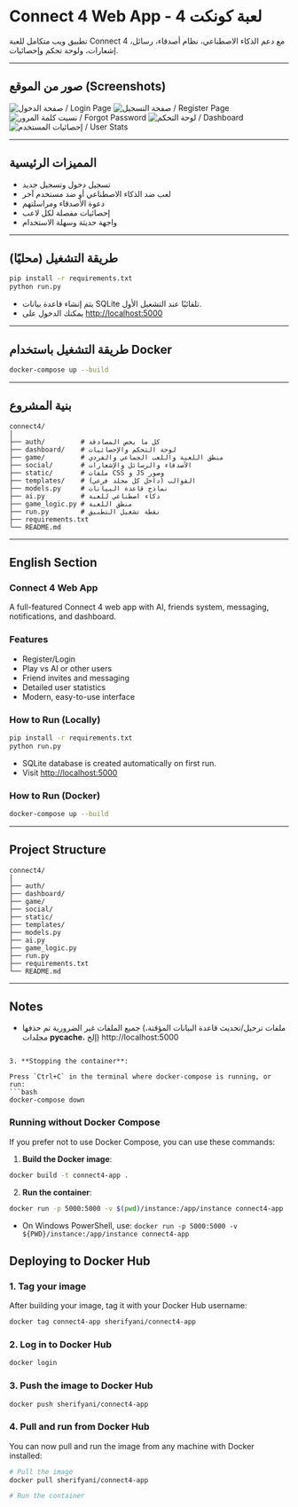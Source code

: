# Connect 4 Web App - لعبة كونكت 4

تطبيق ويب متكامل للعبة Connect 4 مع دعم الذكاء الاصطناعي، نظام أصدقاء، رسائل، إشعارات، ولوحة تحكم وإحصائيات.

---

## صور من الموقع (Screenshots)

![صفحة الدخول / Login Page](static/images/127.0.0.1_5000_auth_login_next=%2F.png)
![صفحة التسجيل / Register Page](static/images/127.0.0.1_5000_auth_register.png)
![نسيت كلمة المرور / Forgot Password](static/images/127.0.0.1_5000_auth_forgot-password.png)
![لوحة التحكم / Dashboard](static/images/127.0.0.1_5000_dashboard_menu.png)
![إحصائيات المستخدم / User Stats](static/images/127.0.0.1_5000_dashboard_stats.png)

---

## المميزات الرئيسية
- تسجيل دخول وتسجيل جديد
- لعب ضد الذكاء الاصطناعي أو ضد مستخدم آخر
- دعوة الأصدقاء ومراسلتهم
- إحصائيات مفصلة لكل لاعب
- واجهة حديثة وسهلة الاستخدام

---

## طريقة التشغيل (محليًا)

```bash
pip install -r requirements.txt
python run.py
```

- يتم إنشاء قاعدة بيانات SQLite تلقائيًا عند التشغيل الأول.
- يمكنك الدخول على [http://localhost:5000](http://localhost:5000)

---

## طريقة التشغيل باستخدام Docker

```bash
docker-compose up --build
```

---

## بنية المشروع

```
connect4/
│
├── auth/         # كل ما يخص المصادقة
├── dashboard/    # لوحة التحكم والإحصائيات
├── game/         # منطق اللعبة واللعب الجماعي والفردي
├── social/       # الأصدقاء والرسائل والإشعارات
├── static/       # ملفات CSS و JS وصور
├── templates/    # القوالب (داخل كل مجلد فرعي)
├── models.py     # نماذج قاعدة البيانات
├── ai.py         # ذكاء اصطناعي للعبة
├── game_logic.py # منطق اللعبة
├── run.py        # نقطة تشغيل التطبيق
├── requirements.txt
└── README.md
```

---

## English Section

### Connect 4 Web App
A full-featured Connect 4 web app with AI, friends system, messaging, notifications, and dashboard.

### Features
- Register/Login
- Play vs AI or other users
- Friend invites and messaging
- Detailed user statistics
- Modern, easy-to-use interface

### How to Run (Locally)
```bash
pip install -r requirements.txt
python run.py
```

- SQLite database is created automatically on first run.
- Visit [http://localhost:5000](http://localhost:5000)

### How to Run (Docker)
```bash
docker-compose up --build
```

---

## Project Structure

```
connect4/
│
├── auth/
├── dashboard/
├── game/
├── social/
├── static/
├── templates/
├── models.py
├── ai.py
├── game_logic.py
├── run.py
├── requirements.txt
└── README.md
```

---

## Notes
- جميع الملفات غير الضرورية تم حذفها (ملفات ترحيل/تحديث قاعدة البيانات المؤقتة، مجلدات __pycache__، إلخ)
http://localhost:5000
```

3. **Stopping the container**:

Press `Ctrl+C` in the terminal where docker-compose is running, or run:
```bash
docker-compose down
```

### Running without Docker Compose

If you prefer not to use Docker Compose, you can use these commands:

1. **Build the Docker image**:
```bash
docker build -t connect4-app .
```

2. **Run the container**:
```bash
docker run -p 5000:5000 -v $(pwd)/instance:/app/instance connect4-app
```
- On Windows PowerShell, use: `docker run -p 5000:5000 -v ${PWD}/instance:/app/instance connect4-app`

## Deploying to Docker Hub

### 1. Tag your image

After building your image, tag it with your Docker Hub username:

```bash
docker tag connect4-app sherifyani/connect4-app
```

### 2. Log in to Docker Hub

```bash
docker login
```

### 3. Push the image to Docker Hub

```bash
docker push sherifyani/connect4-app
```

### 4. Pull and run from Docker Hub

You can now pull and run the image from any machine with Docker installed:

```bash
# Pull the image
docker pull sherifyani/connect4-app

# Run the container
